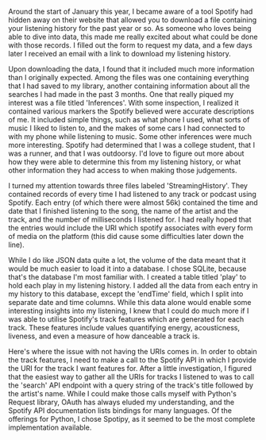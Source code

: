 Around the start of January this year, I became aware of a tool Spotify had hidden away on their website that allowed you to download a file containing your listening history for the past year or so.
As someone who loves being able to dive into data, this made me really excited about what could be done with those records.
I filled out the form to request my data, and a few days later I received an email with a link to download my listening history.

Upon downloading the data, I found that it included much more information than I originally expected.
Among the files was one containing everything that I had saved to my library, another containing information about all the searches I had made in the past 3 months.
One that really piqued my interest was a file titled 'Inferences'.
With some inspection, I realized it contained various markers the Spotify believed were accurate descriptions of me.
It included simple things, such as what phone I used, what sorts of music I liked to listen to, and the makes of some cars I had connected to with my phone while listening to music.
Some other inferences were much more interesting.
Spotify had determined that I was a college student, that I was a runner, and that I was outdoorsy.
I'd love to figure out more about how they were able to determine this from my listening history, or what other information they had access to when making those judgements.

I turned my attention towards three files labeled 'StreamingHistory'.
They contained records of every time I had listened to any track or podcast using Spotify.
Each entry (of which there were almost 56k) contained the time and date that I finished listening to the song, the name of the artist and the track, and the number of milliseconds I listened for.
I had really hoped that the entries would include the URI which spotify associates with every form of media on the platform (this did cause some difficulties later down the line).

While I do like JSON data quite a lot, the volume of the data meant that it would be much easier to load it into a database.
I chose SQLite, because that's the database I'm most familiar with. I created a table titled 'play' to hold each play in my listening history.
I added all the data from each entry in my history to this database, except the 'endTime' field, which I split into separate date and time columns.
While this data alone would enable some interesting insights into my listening, I knew that I could do much more if I was able to utilise Spotify's track features which are generated for each track.
These features include values quantifying energy, acousticness, liveness, and even a measure of how danceable a track is.

Here's where the issue with not having the URIs comes in.
In order to obtain the track features, I need to make a call to the Spotify API in which I provide the URI for the track I want features for.
After a little investigation, I figured that the easiest way to gather all the URIs for tracks I listened to was to call the 'search' API endpoint with a query string of the track's title followed by the artist's name.
While I could make those calls myself with Python's Request library, OAuth has always eluded my understanding, and the Spotify API documentation lists bindings for many languages.
Of the offerings for Python, I chose Spotipy, as it seemed to be the most complete implementation available.

